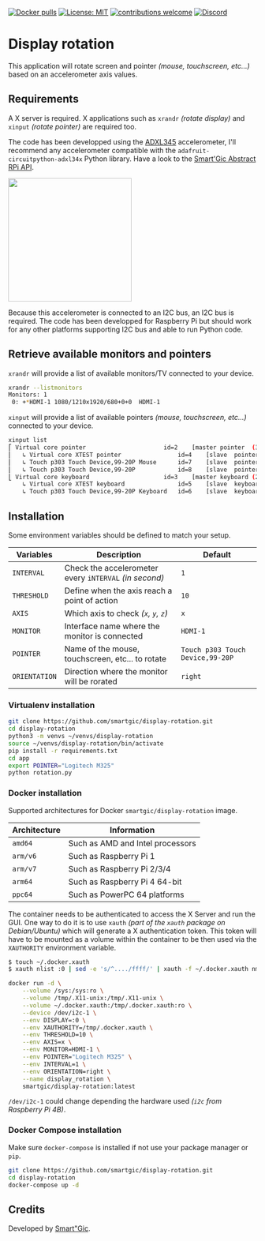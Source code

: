 [![Docker pulls](https://img.shields.io/docker/pulls/smartgic/display-rotation.svg?style=flat&logo=docker&logoColor=FFFFFF&color=87567)](https://hub.docker.com/r/smartgic/display-rotation) [![License: MIT](https://img.shields.io/badge/License-MIT-yellow.svg)](https://opensource.org/licenses/MIT) [![contributions welcome](https://img.shields.io/badge/contributions-welcome-pink.svg?style=flat)](https://github.com/smartgic/display-rotation/pulls) [![Discord](https://img.shields.io/discord/809074036733902888)](https://discord.com/invite/sHM3Duz5d3)

# Display rotation

This application will rotate screen and pointer *(mouse, touchscreen, etc...)* based on an accelerometer axis values.

## Requirements

A X server is required. X applications such as `xrandr` *(rotate display)* and `xinput` *(rotate pointer)* are required too.

The code has been developped using the [ADXL345](https://amzn.to/3HGeOO9) accelerometer, I'll recommend any accelerometer compatible with the `adafruit-circuitpython-adxl34x` Python library. Have a look to the [Smart'Gic Abstract RPi API](https://github.com/smartgic/abstract-rpi).

<img src='https://cdn-learn.adafruit.com/assets/assets/000/006/359/medium800/adafruit_products_2013_03_24_IMG_1453-1024.jpg?1396835278' width='250'/>

Because this accelerometer is connected to an I2C bus, an I2C bus is required. The code has been developped for Raspberry Pi but should work for any other platforms supporting I2C bus and able to run Python code.

## Retrieve available monitors and pointers

`xrandr` will provide a list of available monitors/TV connected to your device.

```bash
xrandr --listmonitors
Monitors: 1
 0: +*HDMI-1 1080/1210x1920/680+0+0  HDMI-1
```

`xinput` will provide a list of available pointers *(mouse, touchscreen, etc...)* connected to your device.

```bash
xinput list
⎡ Virtual core pointer                    	id=2	[master pointer  (3)]
⎜   ↳ Virtual core XTEST pointer              	id=4	[slave  pointer  (2)]
⎜   ↳ Touch p303 Touch Device,99-20P Mouse    	id=7	[slave  pointer  (2)]
⎜   ↳ Touch p303 Touch Device,99-20P          	id=8	[slave  pointer  (2)]
⎣ Virtual core keyboard                   	id=3	[master keyboard (2)]
    ↳ Virtual core XTEST keyboard             	id=5	[slave  keyboard (3)]
    ↳ Touch p303 Touch Device,99-20P Keyboard 	id=6	[slave  keyboard (3)]
```

## Installation

Some environment variables should be defined to match your setup.

| Variables     | Description                                            | Default |
| ---           | ---                                                    | --- |
| `INTERVAL`    | Check the accelerometer every `iNTERVAL` *(in second)* | `1` |
| `THRESHOLD`   | Define when the axis reach a point of action           | `10` |
| `AXIS`        | Which axis to check *(`x`, `y`, `z`)*                  | `x` |
| `MONITOR`     | Interface name where the monitor is connected          | `HDMI-1` |
| `POINTER`     | Name of the mouse, touchscreen, etc... to rotate       | `Touch p303 Touch Device,99-20P` |
| `ORIENTATION` | Direction where the monitor will be rorated            | `right` |

### Virtualenv installation

```bash
git clone https://github.com/smartgic/display-rotation.git
cd display-rotation
python3 -m venvs ~/venvs/display-rotation
source ~/venvs/display-rotation/bin/activate
pip install -r requirements.txt
cd app
export POINTER="Logitech M325"
python rotation.py
```

### Docker installation

Supported architectures for Docker `smartgic/display-rotation` image.

| Architecture | Information                                        |
| ---          | ---                                                |
| `amd64`      | Such as AMD and Intel processors                   |
| `arm/v6`     | Such as Raspberry Pi 1                             |
| `arm/v7`     | Such as Raspberry Pi 2/3/4                         |
| `arm64`      | Such as Raspberry Pi 4 64-bit                      |
| `ppc64`      | Such as PowerPC 64 platforms                       |


The container needs to be authenticated to access the X Server and run the GUI. One way to do it is to use `xauth` *(part of the `xauth` package on Debian/Ubuntu)* which will generate a X authentication token. This token will have to be mounted as a volume within the container to be then used via the `XAUTHORITY` environment variable.

```bash
$ touch ~/.docker.xauth
$ xauth nlist :0 | sed -e 's/^..../ffff/' | xauth -f ~/.docker.xauth nmerge -
```

```bash
docker run -d \
    --volume /sys:/sys:ro \
    --volume /tmp/.X11-unix:/tmp/.X11-unix \
    --volume ~/.docker.xauth:/tmp/.docker.xauth:ro \
    --device /dev/i2c-1 \
    --env DISPLAY=:0 \
    --env XAUTHORITY=/tmp/.docker.xauth \
    --env THRESHOLD=10 \
    --env AXIS=x \
    --env MONITOR=HDMI-1 \
    --env POINTER="Logitech M325" \
    --env INTERVAL=1 \
    --env ORIENTATION=right \
    --name display_rotation \
    smartgic/display-rotation:latest
```

`/dev/i2c-1` could change depending the hardware used *(`i2c` from Raspberry Pi 4B)*.

### Docker Compose installation

Make sure `docker-compose` is installed if not use your package manager or `pip`.

```bash
git clone https://github.com/smartgic/display-rotation.git
cd display-rotation
docker-compose up -d
```

## Credits

Developed by [Smart"Gic](https://smartgic.io).
